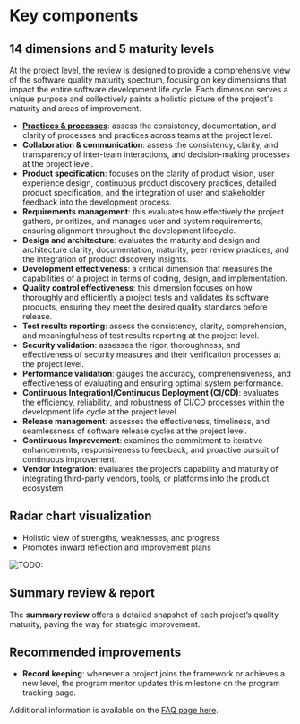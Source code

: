 # Key components

## 14 dimensions and 5 maturity levels

At the project level, the review is designed to provide a comprehensive view of the software quality maturity spectrum, focusing on key dimensions that impact the entire software development life cycle. Each dimension serves a unique purpose and collectively paints a holistic picture of the project's maturity and areas of improvement.

-   [**Practices & processes**](./practices-processes.md): assess the consistency, documentation, and clarity of processes and practices across teams at the project level.
-   **Collaboration & communication**: assess the consistency, clarity, and transparency of inter-team interactions, and decision-making processes at the project level.
-   **Product specification**: focuses on the clarity of product vision, user experience design, continuous product discovery practices, detailed product specification, and the integration of user and stakeholder feedback into the development process.
-   **Requirements management**: this evaluates how effectively the project gathers, prioritizes, and manages user and system requirements, ensuring alignment throughout the development lifecycle.
-   **Design and architecture**: evaluates the maturity and design and architecture clarity, documentation, maturity, peer review practices, and the integration of product discovery insights.
-   **Development effectiveness**: a critical dimension that measures the capabilities of a project in terms of coding, design, and implementation.
-   **Quality control effectiveness**: this dimension focuses on how thoroughly and efficiently a project tests and validates its software products, ensuring they meet the desired quality standards before release.
-   **Test results reporting**: assess the consistency, clarity, comprehension, and meaningfulness of test results reporting at the project level.
-   **Security validation**: assesses the rigor, thoroughness, and effectiveness of security measures and their verification processes at the project level.
-   **Performance validation**: gauges the accuracy, comprehensiveness, and effectiveness of evaluating and ensuring optimal system performance.
-   **Continuous IntegrationI/Continuous Deployment (CI/CD)**: evaluates the efficiency, reliability, and robustness of CI/CD processes within the development life cycle at the project level.
-   **Release management**: assesses the effectiveness, timeliness, and seamlessness of software release cycles at the project level.
-   **Continuous Improvement**: examines the commitment to iterative enhancements, responsiveness to feedback, and proactive pursuit of continuous improvement.
-   **Vendor integration**: evaluates the project’s capability and maturity of integrating third-party vendors, tools, or platforms into the product ecosystem.

## Radar chart visualization

-   Holistic view of strengths, weaknesses, and progress
-   Promotes inward reflection and improvement plans

<!-- TODO: Images need borders -->

![TODO:](/img/quality-maturity-model/radar-chart.png)

## Summary review & report

The **summary review** offers a detailed snapshot of each project’s quality maturity, paving the way for strategic improvement.

## Recommended improvements

-   **Record keeping**: whenever a project joins the framework or achieves a new level, the program mentor updates this milestone on the program tracking page.

Additional information is available on the [FAQ page here](../resources.md#faqs).
